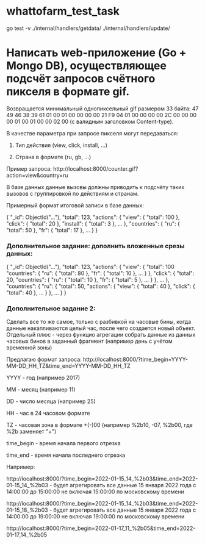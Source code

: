 # whattofarm_test_task
go test -v ./internal/handlers/getdata/ ./internal/handlers/update/

# Написать web-приложение (Go + Mongo DB), осуществляющее подсчёт запросов счётного пикселя в формате gif.

Возвращается минимальный однопиксельный gif размером 33 байта: 
47 49 46 38 39 61 01 00 01 00 00 00 00 21 F9 04 01 00 00 00 00 2C 00 00 00 00 01 00 01 00 00 02 00
(с валидным заголовком Content-type).

В качестве параметра при запросе пикселя могут передаваться:

1. Тип действия (view, click, install, ...)

2. Страна в формате (ru, gb, ...)

Пример запроса:
http://localhost:8000/counter.gif?action=view&country=ru

В базе данных данные вызовы должны приводить к подсчёту таких вызовов с группировкой по действиям и странам.

Примерный формат итоговой записи в базе данных:

{
  "_id": ObjectId("..."),
  "total": 123,
  "actions": {
    "view": {
      "total": 100
    },
    "click": {
      "total": 20
    },
    "install": {
      "total": 3
    },
    ...
  },
  "countries": {
    "ru": {
      "total": 50
    },
    "fr": {
      "total": 17
    },
    ...
  }
}

### Дополнительное задание: дополнить вложенные срезы данных:

{
  "_id": ObjectId("..."),
  "total": 123,
  "actions": {
    "view": {
      "total": 100
      "countries": {
        "ru": {
          "total": 80
        },
        "fr": {
          "total": 10
        },
        ...
      }
    },
    "click": {
      "total": 20,
        "countries": {
          "ru": {
            "total": 10
          },
          "fr": {
            "total": 5
          },
          ...
        }
      },
      ...
    },
    "countries": {
      "ru": {
        "total": 50,
        "actions": {
          "view": {
            "total": 40
          },
          "click": {
            "total": 40
          },
          ...
        }
      },
      ...
    }
}

### Дополнительное задание 2:

Сделать все то же самое, только с разбивкой на часовые бины, когда данные накапливаются целый час, после чего создается новый объект.
Отдельный плюс - через функцио агрегации собрать данные из данных часовых бинов в заданный фрагмент (например день с учётом временной зоны)

Предлагаю формат запроса:
http://localhost:8000/?time_begin=YYYY-MM-DD_HH_TZ&time_end=YYYY-MM-DD_HH_TZ

YYYY - год (например 2017)

MM - месяц (например 11)

DD - число месяца (например 25)

HH - час в 24 часовом формате

TZ - часовая зона в формате +(-)00 (например %2b10, -07, %2b00, где %2b заменяет "+")

time_begin - время начала первого отрезка

time_end - время начала последнего отрезка

Например:

http://localhost:8000/?time_begin=2022-01-15_14_%2b03&time_end=2022-01-15_14_%2b03 - будет агрегировать все данные 
15 января 2022 года с 14:00:00 до 15:00:00 не включая 15:00:00 по московскому времени

http://localhost:8000/?time_begin=2022-01-15_14_%2b03&time_end=2022-01-15_18_%2b03 - будет агрегировать все данные
15 января 2022 года с 14:00:00 до 19:00:00 не включая 19:00:00 по московскому времени

http://localhost:8000/?time_begin=2022-01-17_11_%2b05&time_end=2022-01-17_14_%2b05